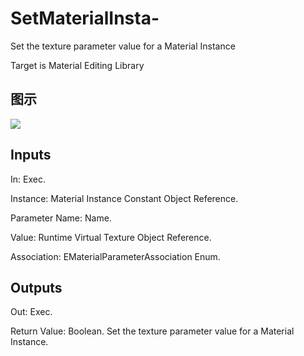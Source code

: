 # SetMaterialInsta-

Set the texture parameter value for a Material Instance

Target is Material Editing Library

## 图示

![]($-20221218-19465194.png)

## Inputs

In: Exec.

Instance: Material Instance Constant Object Reference.

Parameter Name: Name.

Value: Runtime Virtual Texture Object Reference.

Association: EMaterialParameterAssociation Enum.  

## Outputs

Out: Exec.

Return Value: Boolean. Set the texture parameter value for a Material Instance.

